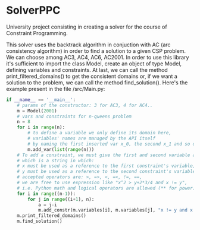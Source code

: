 # SolverPPC
University project consisting in creating a solver for the course of Constraint Programming.

This solver uses the backtrack algorithm in conjuction with AC (arc consistency algorithm) 
in order to find a solution to a given CSP problem. We can choose among AC3, AC4, AC6, AC2001.
In order to use this library it's sufficient to import the class Model, create an object of type Model,
defining variables and constraints. At last, we can call the method print_filtered_domains() to get the 
consistent domains or, if we want a solution to the problem, we can call the method find_solution().
Here's the example present in the file /src/Main.py:
```python
if __name__ == '__main__':
    # params of the constructor: 3 for AC3, 4 for AC4..
    m = Model(2001)
    # vars and constraints for n-queens problem
    n = 8
    for i in range(n):
        # to define a variable we only define its domain here, 
        # variables' names are managed by the API itself 
        # by naming the first inserted var x_0, the second x_1 and so on
        m.add_var(list(range(n)))
    # To add a constraint, we must give the first and second variable and the type of constraint,
    # which is a string in which:
    # x must be used as a reference to the first constraint's variable,
    # y must be used as a reference to the second constraint's variable,
    # accepted operators are: >, =>, <, =<, !=, ==,
    # we are free to use expression like "x^2 > y+2*3/4 and x != y", 
    # i.e. Python math and logical operators are allowed (** for power)
    for i in range((n-1)):
        for j in range((i+1), n):
            a = j-i
            m.add_constr(m.variables[i], m.variables[j], "x != y and x != (y-" +str(a) + ')' + " and x != (y+"+str(a) + ')')
    m.print_filtered_domains()
    m.find_solution()
```
